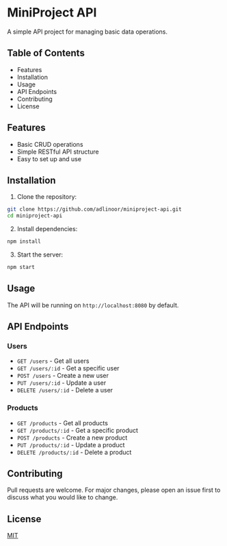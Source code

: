 # MiniProject API

A simple API project for managing basic data operations.

## Table of Contents
- Features
- Installation
- Usage
- API Endpoints
- Contributing
- License

## Features
- Basic CRUD operations
- Simple RESTful API structure
- Easy to set up and use

## Installation

1. Clone the repository:
```bash
git clone https://github.com/adlinoor/miniproject-api.git
cd miniproject-api
```

2. Install dependencies:
```bash
npm install
```

3. Start the server:
```bash
npm start
```

## Usage
The API will be running on `http://localhost:8080` by default.

## API Endpoints

### Users
- `GET /users` - Get all users
- `GET /users/:id` - Get a specific user
- `POST /users` - Create a new user
- `PUT /users/:id` - Update a user
- `DELETE /users/:id` - Delete a user

### Products
- `GET /products` - Get all products
- `GET /products/:id` - Get a specific product
- `POST /products` - Create a new product
- `PUT /products/:id` - Update a product
- `DELETE /products/:id` - Delete a product

## Contributing
Pull requests are welcome. For major changes, please open an issue first to discuss what you would like to change.

## License
[MIT](https://choosealicense.com/licenses/mit/)

